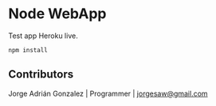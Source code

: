 # Node WebApp

Test app Heroku live.

```
npm install
```

## Contributors

Jorge Adrián Gonzalez | Programmer | jorgesaw@gmail.com